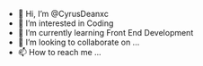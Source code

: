 - 👋 Hi, I’m @CyrusDeanxc
- 👀 I’m interested in Coding
- 🌱 I’m currently learning Front End Development
- 💞️ I’m looking to collaborate on ...
- 📫 How to reach me ...

<!---
CyrusDeanxc/CyrusDeanxc is a ✨ special ✨ repository because its `README.md` (this file) appears on your GitHub profile.
You can click the Preview link to take a look at your changes.
--->
